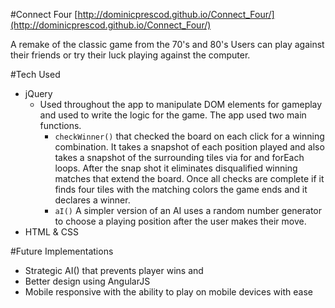 
#Connect Four
[http://dominicprescod.github.io/Connect_Four/](http://dominicprescod.github.io/Connect_Four/)

A remake of the classic game from the 70's and 80's
Users can play against their friends or try their luck playing against the computer.

#Tech Used
 - jQuery
 	- Used throughout the app to manipulate DOM elements for gameplay and used to write the logic for the game. The app used two main functions.
 		- ```checkWinner()``` that checked the board on each click for a winning combination. It takes a snapshot of each position played and also takes a snapshot of the surrounding tiles via for and forEach loops. After the snap shot it eliminates disqualified winning matches that extend the board. Once all checks are complete if it finds four tiles with the matching colors the game ends and it declares a winner.
 		- ```aI()``` A simpler version of an AI uses a random number generator to choose a playing position after the user makes their move.
- HTML & CSS

#Future Implementations
- Strategic AI() that prevents player wins and
- Better design using AngularJS
- Mobile responsive with the ability to play on mobile devices with ease
